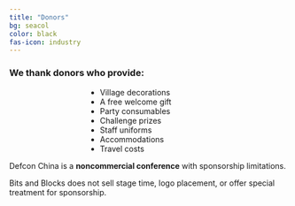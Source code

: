 ```yaml
---
title: "Donors"
bg: seacol
color: black
fas-icon: industry
---
```

### We thank donors who provide:
<div style='width: 16em; margin-left: auto; margin-right: auto;'>
    <ul>
        <li>Village decorations</li>
        <li>A free welcome gift</li>
        <li>Party consumables</li>
        <li>Challenge prizes</li>
        <li>Staff uniforms</li>
        <li>Accommodations</li>
        <li>Travel costs</li>
    </ul>
</div>

Defcon China is a <strong>noncommercial conference</strong> with sponsorship limitations.

Bits and Blocks does not sell stage time, logo placement, or offer special treatment for sponsorship.
